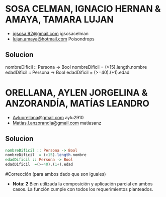 # SOSA CELMAN, IGNACIO HERNAN	& AMAYA, TAMARA LUJAN
- igsosa.92@gmail.com	igsosacelman
- lujan.amaya@hotmail.com	Poisondrops

## Solucion
nombreDificil :: Persona -> Bool
nombreDificil = (>15).length.nombre
edadDificil :: Persona -> Bool
edadDificil = (>=40).(+1).edad

# ORELLANA, AYLEN JORGELINA	& ANZORANDÍA, MATÍAS LEANDRO
- Ayluorellana@gmail.com	aylu2910
- Matias.l.anzorandia@gmail.com	matiasanz

## Solucion
```Haskell
nombreDificil :: Persona -> Bool
nombreDificil  = (>15).length.nombre
edadDificil :: Persona -> Bool
edadDificil  =(>=40).(1+).edad
```

#Corrección (para ambos dado que son iguales)
- **Nota: 2**
Bien utilizada la composición y aplicación parcial en ambos casos. La función cumple con todos los requerimientos planteados.
